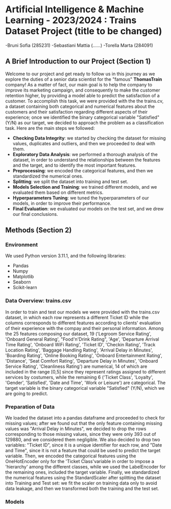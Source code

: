 # Artificial Intelligence & Machine Learning - 2023/2024 : Trains Dataset Project (title to be changed)
-Bruni Sofia        (285231)
-Sebastiani Mattia  (......)
-Torella Marta      (284091)

## A Brief Introduction to our Project (Section 1)
Welcome to our project and get ready to follow us in this journey as we explore the duties of a senior data scientist for the "famous" **ThomasTrain** company! As a matter of fact, our main goal is to help the company to improve its marketing campaign, and consequently to make the customer retention higher, by providing a model able to predict the satisfaction of a customer. To accomplish this task, we were provided with the the trains.cv, a dataset containing both categorical and numerical features about the customers and their satisfaction regarding different aspects of their experience; once we identified the binary categorical variable "Satisfied" (Y/N) as our target, we decided to approach the problem as a classification task. Here are the main steps we followed: 
- **Checking Data Integrity**: we started by checking the dataset for missing values, duplicates and outliers, and then we proceeded to deal with them.
- **Exploratory Data Analysis**: we performed a thorough analysis of the dataset, in order to understand the relationships between the features and the target, and to identify the most important features.
- **Preprocessing**: we encoded the categorical features, and then we standardized the numerical ones.
- **Splitting**: we split the dataset into training and test set.
- **Models Selection and Training**: we trained different models, and we evaluated them based on different metrics.
- **Hyperparameters Tuning**: we tuned the hyperparameters of our models, in order to improve their performance.
- **Final Evaluation**: we evaluated our models on the test set, and we drew our final conclusions. 

## Methods (Section 2)
### Environment
We used Python version 3.11.1, and the following libraries:
- Pandas
- Numpy
- Matplotlib
- Seaborn
- Scikit-learn
### Data Overview: trains.csv
In order to train and test our models we were provided with the trains.csv dataset, in which each row represents a different Ticket ID while the columns corresponds to different features according to clients' evaluation of their experience with the compay and their personal information. Among the 25 features composing our dataset, 19 ('Legroom Service Rating', 'Onboard General Rating', "Food'n'Drink Rating", 'Age', 'Departure Arrival Time Rating', 'Onboard WiFi Rating', 'Ticket ID', 'Checkin Rating', 'Track Location Rating', 'Baggage Handling Rating', 'Arrival Delay in Minutes', 'Boarding Rating', 'Online Booking Rating', 'Onboard Entertainment Rating', 'Distance', 'Seat Comfort Rating', 'Departure Delay in Minutes', 'Onboard Service Rating', 'Cleanliness Rating') are numerical, 14 of which are included in the range [0,5] since they represent ratings assigned to different services by costumers, while the remaining 6 ('Ticket Class', 'Loyalty', 'Gender', 'Satisfied', 'Date and Time', 'Work or Leisure') are categorical. The target variable is the binary categorical variable "Satisfied" (Y/N), which we are going to predict. 
### Preparation of Data
We loaded the dataset into a pandas dataframe and proceeded to check for missing values; after we found out that the only feature containing missing values was "Arrival Delay in Minutes", we decided to drop the rows corresponding to those missing values, since they were only 393 out of 129880, and we considered them negligible. We also decided to drop two variables: "Ticket ID", since it is a unique identifier for each row, and "Date and Time", since it is not a feature that could be used to predict the target variable. Then, we encoded the categorical features using the OneHotEncoder only for the 'Ticket Class'variable in order to impose a 'hierarchy' among the different classes, while we used the LabelEncoder for the remaining ones, included the target variable. Finally, we standardized the numerical features using the StandardScaler after splitting the dataset into Training and Test set: we fit the scaler on training data only to avoid data leakage, and then we transformed both the training and the test set.
### Models
